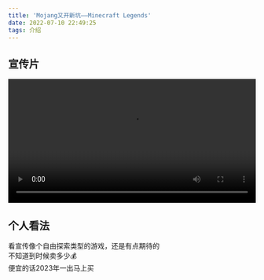 ```yaml
---
title: 'Mojang又开新坑——Minecraft Legends'
date: 2022-07-10 22:49:25
tags: 介绍
---
```


## 宣传片

<video src="https://resource.huahuo-cn.tk/media/videometa/Minecraft-Legends-AD.mp4" controls="controls" style="width:100%"></video>

## 个人看法

看宣传像个自由探索类型的游戏，还是有点期待的  
不知道到时候卖多少💰  
便宜的话2023年一出马上买
